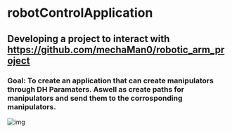 # robotControlApplication

## Developing a project to interact with https://github.com/mechaMan0/robotic_arm_project
### Goal: To create an application that can create manipulators through DH Paramaters. Aswell as create paths for manipulators and send them to the corrosponding manipulators. 

![img](https://github.com/mechaMan0/robotControlApplication/blob/main/demo_pic.jpg)
